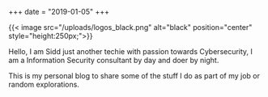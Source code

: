 +++
date = "2019-01-05"
+++

{{< image src="/uploads/logos_black.png" alt="black" position="center" style="height:250px;">}}

Hello, I am Sidd just another techie with passion towards Cybersecurity, I am a Information Security consultant by day and doer by night. 

This is my personal blog to share some of the stuff I do as part of my job or random explorations.